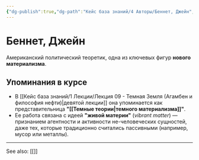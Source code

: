 ```yaml
---
{"dg-publish":true,"dg-path":"Кейс база знаний/4 Авторы/Беннет, Джейн","permalink":"/kejs-baza-znanij/4-avtory/bennet-dzhejn/"}
---
```


# Беннет, Джейн

Американский политический теоретик, одна из ключевых фигур **нового материализма**.

## Упоминания в курсе
- В [[Кейс база знаний/1 Лекции/Лекция 09 - Темная Земля (Агамбен и философия нефти)\|девятой лекции]] она упоминается как представительница **"[[Темные теории\|темного материализма]]"**.
- Ее работа связана с идеей **"живой материи"** (*vibrant matter*) — признанием агентности и активности не-человеческих сущностей, даже тех, которые традиционно считались пассивными (например, мусор или металлы).






---
See also:
[[]]

